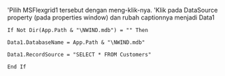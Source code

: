 'Pilih MSFlexgrid1 tersebut dengan meng-klik-nya.
'Klik pada DataSource property (pada properties window) dan rubah captionnya menjadi Data1

```
If Not Dir(App.Path & "\NWIND.mdb") = "" Then

Data1.DatabaseName = App.Path & "\NWIND.mdb"

Data1.RecordSource = "SELECT * FROM Customers"

End If
```

